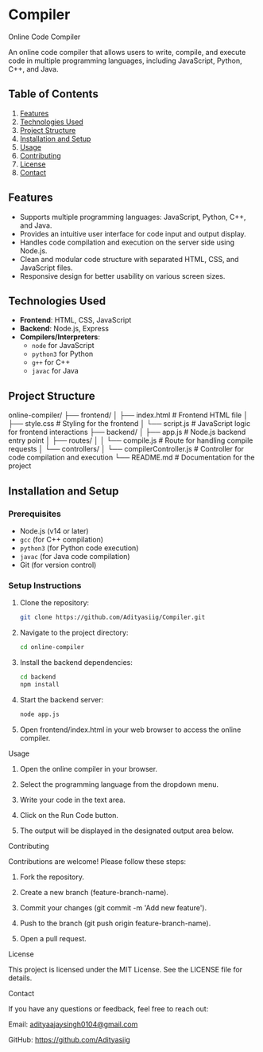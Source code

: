 # Compiler
Online Code Compiler

An online code compiler that allows users to write, compile, and execute code in multiple programming languages, including JavaScript, Python, C++, and Java.

## Table of Contents
1. [Features](#features)
2. [Technologies Used](#technologies-used)
3. [Project Structure](#project-structure)
4. [Installation and Setup](#installation-and-setup)
5. [Usage](#usage)
6. [Contributing](#contributing)
7. [License](#license)
8. [Contact](#contact)

## Features
- Supports multiple programming languages: JavaScript, Python, C++, and Java.
- Provides an intuitive user interface for code input and output display.
- Handles code compilation and execution on the server side using Node.js.
- Clean and modular code structure with separated HTML, CSS, and JavaScript files.
- Responsive design for better usability on various screen sizes.

## Technologies Used
- **Frontend**: HTML, CSS, JavaScript
- **Backend**: Node.js, Express
- **Compilers/Interpreters**: 
  - `node` for JavaScript
  - `python3` for Python
  - `g++` for C++
  - `javac` for Java

## Project Structure

online-compiler/ ├── frontend/ │   ├── index.html       # Frontend HTML file │   ├── style.css        # Styling for the frontend │   └── script.js        # JavaScript logic for frontend interactions ├── backend/ │   ├── app.js           # Node.js backend entry point │   ├── routes/ │   │   └── compile.js   # Route for handling compile requests │   └── controllers/ │       └── compilerController.js  # Controller for code compilation and execution └── README.md            # Documentation for the project

## Installation and Setup

### Prerequisites
- Node.js (v14 or later)
- `gcc` (for C++ compilation)
- `python3` (for Python code execution)
- `javac` (for Java code compilation)
- Git (for version control)

### Setup Instructions
1. Clone the repository:
   ```bash
   git clone https://github.com/Adityasiig/Compiler.git

2. Navigate to the project directory:
   ```bash
   cd online-compiler


3. Install the backend dependencies:
   ```bash
   cd backend
   npm install


4. Start the backend server:
    ```bash
   node app.js


5. Open frontend/index.html in your web browser to access the online compiler.



Usage

1. Open the online compiler in your browser.


2. Select the programming language from the dropdown menu.


3. Write your code in the text area.


4. Click on the Run Code button.


5. The output will be displayed in the designated output area below.



Contributing

Contributions are welcome! Please follow these steps:

1. Fork the repository.


2. Create a new branch (feature-branch-name).


3. Commit your changes (git commit -m 'Add new feature').


4. Push to the branch (git push origin feature-branch-name).


5. Open a pull request.



License

This project is licensed under the MIT License. See the LICENSE file for details.

Contact

If you have any questions or feedback, feel free to reach out:

Email: adityaajaysingh0104@gmail.com

GitHub: https://github.com/Adityasiig
